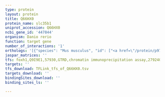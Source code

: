 ```yaml
---
type: protein
layout: protein
title: Q66HX0
protein_name: slc35b1
uniprot_accession: Q66HX0
ncbi_gene_id: '447844'
organism: Danio rerio
function: target gene
number_of_interactions: '1'
orthologs: '[{"species": "Mus musculus", "id": ["<a href=\"/protein/p97858\">P97858</a>"]}, {"species": "Rattus norvegicus", "id": ["<a href=\"/protein/a0a0h2uhc9\">A0A0H2UHC9</a>"]}, {"species": "Drosophila melanogaster", "id": ["<a href=\"/protein/q9vdd7\">Q9VDD7</a>"]}, {"species": "Caenorhabditis elegans", "id": ["<a href=\"/protein/q9bhl2\">Q9BHL2</a>"]}, {"species": "Saccharomyces cerevisiae", "id": ["<a href=\"/protein/q12520\">Q12520</a>"]}]'
jaspar_matrices: ''
tfs: foxh1,Q9I9E1,57930,GTRD,chromatin immunoprecipitation assay,27924024%5Buid%5D,No
targets: ''
tfs_download: TFLink_tfs_of_Q66HX0.tsv
targets_download: ''
bindingSites_download: ''
binding_sites_ls: ''

---
```

